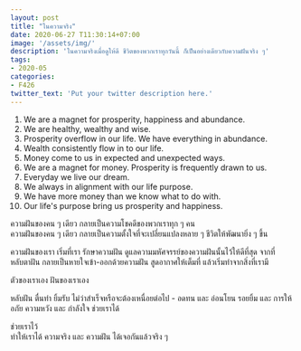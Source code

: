 ```yaml
---
layout: post
title: "ในความจริง"
date: 2020-06-27 T11:30:14+07:00
image: '/assets/img/'
description: 'ในความจริงเมื่อดูให้ดี ชีวิตของพวกเราทุกวันนี้ ก็เป็นอย่างเดียวกับความฝันจริง ๆ'
tags:
- 2020-05
categories:
- F426
twitter_text: 'Put your twitter description here.'
---
```

1. We are a magnet for prosperity, happiness and abundance.
2. We are healthy, wealthy and wise.
3. Prosperity overflow in our life. We have everything in abundance.
4. Wealth consistently flow in to our life.
5. Money come to us in expected and unexpected ways.
6. We are a magnet for money. Prosperity is frequently drawn to us.
7. Everyday we live our dream.
8. We always in alignment with our life purpose.
9. We have more money than we know what to do with.
10. Our life's purpose bring us prosperity and happiness.

ความฝันของคน ๆ เดียว กลายเป็นความโชคดีของพวกเราทุก ๆ คน  
ความฝันของคน ๆ เดียว กลายเป็นความตั้งใจที่จะเปลี่ยนแปลงหลาย ๆ ชีวิตให้พัฒนายิ่ง ๆ ขึ้น

ความฝันของเรา เริ่มที่เรา รักษาความฝัน ดูแลความมหัศจรรย์ของความฝันนั้นไว้ให้ดีที่สุด จากที่หลับตาฝัน กลายเป็นหายใจเข้า-ออกด้วยความฝัน สูดอากาศให้เต็มที่ แล้วเริ่มทำจากสิ่งที่เรามี

ตัวของเราเอง ฝันของเราเอง

หลับฝัน ตื่นทำ ยิ้มรับ ไม่ว่าสำเร็จหรือจะต้องเหนื่อยต่อไป - อดทน และ อ่อนโยน รอยยิ้ม และ การให้อภัย ความหวัง และ กำลังใจ ช่วยเราได้

ช่วยเราไว้  
ทำให้เราได้ ความจริง และ ความฝัน ได้เจอกันแล้วจริง ๆ
